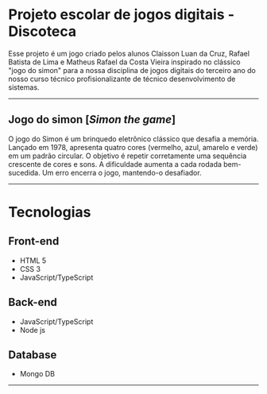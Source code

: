 # Projeto escolar de jogos digitais - Discoteca

Esse projeto é um jogo criado pelos alunos Claisson Luan da Cruz, Rafael Batista de Lima e Matheus Rafael da Costa Vieira inspirado no clássico "jogo do simon" para a nossa disciplina de jogos digitais do terceiro ano do nosso curso técnico profisionalizante de técnico desenvolvimento de sistemas.

---

## Jogo do simon [*Simon the game*]

O jogo do Simon é um brinquedo eletrônico clássico que desafia a memória. Lançado em 1978, apresenta quatro cores (vermelho, azul, amarelo e verde) em um padrão circular. O objetivo é repetir corretamente uma sequência crescente de cores e sons. A dificuldade aumenta a cada rodada bem-sucedida. Um erro encerra o jogo, mantendo-o desafiador.

---

# Tecnologias

## Front-end

- HTML 5
- CSS 3
- JavaScript/TypeScript

## Back-end

- JavaScript/TypeScript
- Node js

## Database

- Mongo DB

---
